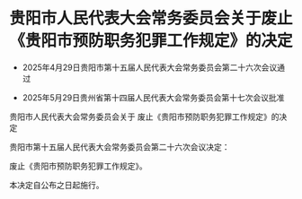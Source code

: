 # 贵阳市人民代表大会常务委员会关于废止《贵阳市预防职务犯罪工作规定》的决定

- 2025年4月29日贵阳市第十五届人民代表大会常务委员会第二十六次会议通过

- 2025年5月29日贵州省第十四届人民代表大会常务委员会第十七次会议批准

<!-- INFO END -->

贵阳市人民代表大会常务委员会关于 废止《贵阳市预防职务犯罪工作规定》的决定

贵阳市第十五届人民代表大会常务委员会第二十六次会议决定：

废止《贵阳市预防职务犯罪工作规定》。

本决定自公布之日起施行。
